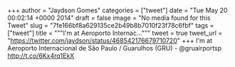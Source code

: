 
+++
author = "Jaydson Gomes"
categories = ["tweet"]
date = "Tue May 20 00:02:14 +0000 2014"
draft = false
image = "No media found for this Tweet"
slug = "7fe166bf8a629135ce2b49b8b7010f23f78c6fbf"
tags = ["tweet"]
title = """I'm at Aeroporto Internac..."""
tweet = true
tweet_url = "https://twitter.com/jaydson/status/468542176679710720"
+++
I'm at Aeroporto Internacional de São Paulo / Guarulhos (GRU) - @gruairportsp http://t.co/6Kx4rq1EkX
